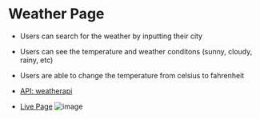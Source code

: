 # Weather Page

- Users can search for the weather by inputting their city 
- Users can see the temperature and weather conditons (sunny, cloudy, rainy, etc)
- Users are able to change the temperature from celsius to fahrenheit
- [API: weatherapi](https://www.weatherapi.com/docs)

- [Live Page](https://pauleenaphan.github.io/weather-app/)
![image](https://github.com/pauleenaphan/weather-app/assets/77126730/bb7715a1-1b81-4aa3-8333-908619d1d2ae)
